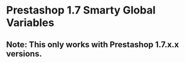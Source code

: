 # Prestashop 1.7 Smarty Global Variables

## Note: This only works with Prestashop 1.7.x.x versions.
